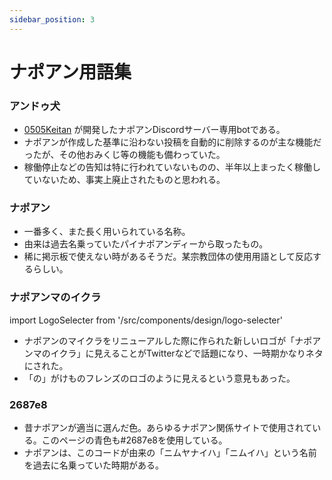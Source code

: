 ```yaml
---
sidebar_position: 3
---
```


# ナポアン用語集

### アンドゥ犬
* [0505Keitan](https://asobinon.org/docs/people/0505Keitan) が開発したナポアンDiscordサーバー専用botである。
* ナポアンが作成した基準に沿わない投稿を自動的に削除するのが主な機能だったが、その他おみくじ等の機能も備わっていた。
* 稼働停止などの告知は特に行われていないものの、半年以上まったく稼働していないため、事実上廃止されたものと思われる。

### ナポアン
* 一番多く、また長く用いられている名称。
* 由来は過去名乗っていたパイナポアンディーから取ったもの。
* 稀に掲示板で使えない時があるそうだ。某宗教団体の使用用語として反応するらしい。

### ナポアンマのイクラ

import LogoSelecter from '/src/components/design/logo-selecter'

<LogoSelecter fill="#2687e8" logoSelection="manoikura" />

* ナポアンのマイクラをリニューアルした際に作られた新しいロゴが「ナポアンマのイクラ」に見えることがTwitterなどで話題になり、一時期かなりネタにされた。
* 「の」がけものフレンズのロゴのように見えるという意見もあった。

### 2687e8
* 昔ナポアンが適当に選んだ色。あらゆるナポアン関係サイトで使用されている。このページの青色も#2687e8を使用している。
* ナポアンは、このコードが由来の「ニムヤナイハ」「ニムイハ」という名前を過去に名乗っていた時期がある。
